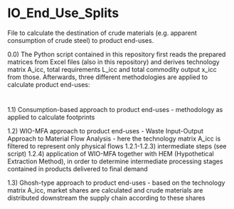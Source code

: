 # IO_End_Use_Splits

File to calculate the destination of crude materials (e.g. apparent consumption of crude steel) to product end-uses.

0.0) The Python script contained in this repository first reads the prepared matrices from Excel files (also in this repository) and 
     derives technology matrix A_icc, total requirements L_icc and total commodity output x_icc from those.
     Afterwards, three different methodologies are applied to calculate product end-uses:
#
1.1) Consumption-based approach to product end-uses - methodology as applied to calculate footprints
 
1.2) WIO-MFA approach to product end-uses - Waste Input-Output Approach to Material Flow Analysis - here the technology matrix A_icc is filtered to represent only physical flows
   1.2.1-1.2.3) intermediate steps (see script)
   1.2.4) application of WIO-MFA together with HEM (Hypothetical Extraction Method), in order to determine intermediate processing stages contained in products delivered to final           demand
    
 1.3) Ghosh-type approach to product end-uses - based on the technology matrix A_icc, market shares are calculated and crude materials are distributed downstream the supply chain
      according to these shares
